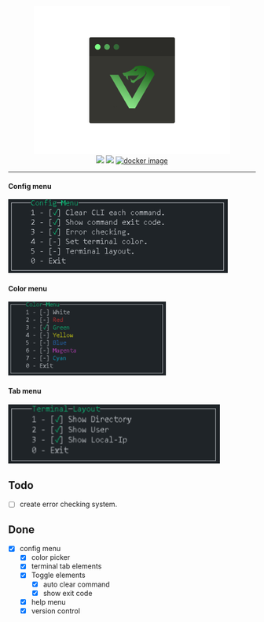 <p align='center'>
<img src='https://github.com/NotReeceHarris/SlimyTerminal/blob/main/assets/logo/Slime_Logo.png?raw=true' height='300'>
<br>
<a target="_blank" href="https://www.python.org/downloads/" title="Python version"><img src="https://img.shields.io/badge/python-3.9-green.svg"></a> <a target="_blank" href="LICENSE" title="License: MIT"><img src="https://img.shields.io/badge/License-MIT-blue.svg"></a> <a target="_blank" href=""><img alt="docker image" src="https://img.shields.io/badge/Version-1.0-blue.svg"></a>
</p>
</p>

---

#### Config menu
<img src='https://github.com/NotReeceHarris/SlimyTerminal/blob/main/assets/example/config-menu.png?raw=true' height='150'>

#### Color menu
<img src='https://github.com/NotReeceHarris/SlimyTerminal/blob/main/assets/example/color-menu.png?raw=true' height='150'>

#### Tab menu
<img src='https://github.com/NotReeceHarris/SlimyTerminal/blob/main/assets/example/tab-menu.png?raw=true' height='120'>

## Todo
- [ ] create error checking system.
## Done
- [X] config menu
  - [X] color picker
  - [X] terminal tab elements
  - [X] Toggle elements
    - [X] auto clear command
    - [X] show exit code
  - [X] help menu
  - [X] version control
